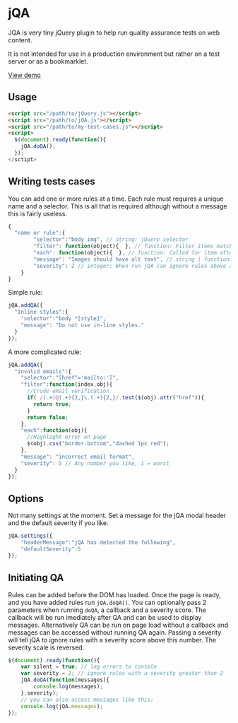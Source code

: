 jQA
===

JQA is very tiny jQuery plugin to help run quality assurance tests on web content.

It is not intended for use in a production environment but rather on a test server or as a bookmarklet.

<a href="http://madebymike.github.io/jQA/">View demo</a>

Usage
-------------------

```html
<script src="/path/to/jQuery.js"></script>
<script src="/path/to/jQA.js"></script>
<script src="/path/to/my-test-cases.js"></script>
<script>
  $(document).ready(function(){
    jQA.doQA();
  });
</sctipt>
```

Writing tests cases
-------------------

You can add one or more rules at a time. Each rule must requires a unique name and a selector. This is all that is required although without a message this is fairly useless. 
```javascript
{
  "name or rule":{
		"selector":"body img", // string: jQuery selector
		"filter": function(object){  }, // function: Filter items matched items by returning true
		"each": function(object){  }, // function: Called for item after filtering. Useful for highlighting on the page.
		"message": "Images should have alt text", // string | function: The message to be returned by the rule.
		"severity": 2 // integer: When run jQA can ignore rules above a specified severity score
	}
}
```
Simple rule:

```javascript
jQA.addQA({
  "Inline styles":{
    "selector":"body *[style]",
    "message": "Do not use in-line styles."
  }
});	
```

A more complicated rule:

```javascript
jQA.addQA({
  "invalid emails":{
    "selector":"[href^='mailto:']",
    "filter":function(index,obj){
      //Crude email verification
      if( /(.+)@(.+){2,}\.(.+){2,}/.test($(obj).attr("href")){
        return true;
      }
      return false;
    },
    "each":function(obj){
      //Highlight error on page
      $(obj).css("border-bottom","dashed 1px red");
    },
    "message": "incorrect email format",
    "severity": 5 // Any number you like, 1 = worst 
  }
});
```

Options
-------

Not many settings at the moment. Set a message for the jQA modal header and the default severity if you like.

```javascript
jQA.settings({
	"headerMessage":"jQA has detected the following",
	"defaultSeverity":5
});
```

Initiating QA
-------------

Rules can be added before the DOM has loaded. Once the page is ready, and you have added rules run `jQA.doQA()`. You can optionally pass 2 parameters when running `doQA`, a callback and a severity score. The callback will be run imediately after QA and can be used to display messages. Alternatively QA can be run on page load without a callback and messages can be accessed without running QA again. Passing a severity will tell jQA to ignore rules with a severity score above this number. The severity scale is reversed.

```javascript
$(document).ready(function(){
	var silent = true; // log errors to console
	var severity = 2; // ignore rules with a severity greater than 2
	jQA.doQA(function(messages){
		console.log(messages);
	},severity);
	// you can also access messages like this:
	console.log(jQA.messages);
});
```
